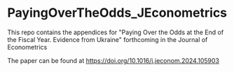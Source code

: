 # PayingOverTheOdds_JEconometrics
This repo contains the appendices for "Paying Over the Odds at the End of the Fiscal Year. Evidence from Ukraine" forthcoming in the Journal of Econometrics

The paper can be found at 
https://doi.org/10.1016/j.jeconom.2024.105903
